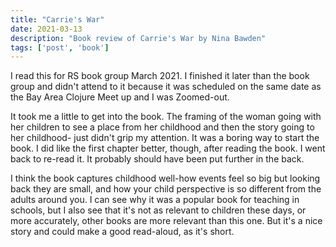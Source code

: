 ```yaml
---
title: "Carrie's War"
date: 2021-03-13
description: "Book review of Carrie's War by Nina Bawden"
tags: ['post', 'book']
---
```

I read this for RS book group March 2021. I finished it later than the book group and didn't
attend to it because it was scheduled on the same date as the Bay Area Clojure Meet up and I was
Zoomed-out. 

It took me a little to get into the book. The framing of the woman going with her children to see 
a place from her childhood and then the story going to her childhood- just didn't grip my attention.
It was a boring way to start the book. I did like the first chapter better, though, after reading the book. 
I went back to re-read it. It probably should have been put further in the back.

I think the book captures childhood well-how events feel so big but looking back they are small, and how
your child perspective is so different from the adults around you. I can see why it was a popular book for 
teaching in schools, but I also see that it's not as relevant to children these days, or more accurately,
other books are more relevant than this one. But it's a nice story and could make a good read-aloud, as it's short. 
